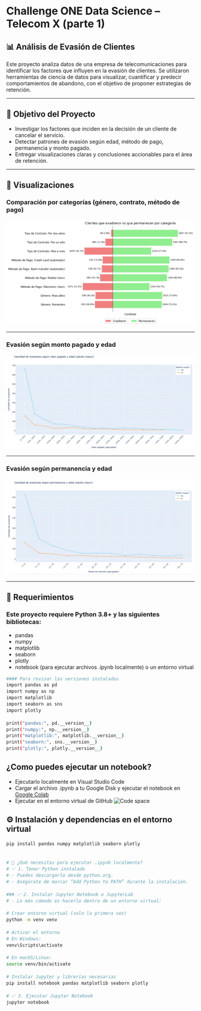 # Challenge ONE Data Science – Telecom X (parte 1)
## 📊 Análisis de Evasión de Clientes

Este proyecto analiza datos de una empresa de telecomunicaciones para identificar los factores que influyen en la evasión de clientes. Se utilizaron herramientas de ciencia de datos para visualizar, cuantificar y predecir comportamientos de abandono, con el objetivo de proponer estrategias de retención.

---

## 🧠 Objetivo del Proyecto

- Investigar los factores que inciden en la decisión de un cliente de cancelar el servicio.
- Detectar patrones de evasión según edad, método de pago, permanencia y monto pagado.
- Entregar visualizaciones claras y conclusiones accionables para el área de retención.

---

## 📸 Visualizaciones

### Comparación por categorías (género, contrato, método de pago)
![Comparación por categoría](./permanencia_por_categoria.png)

---

### Evasión según monto pagado y edad
![Evasión por total pagado](./evasiones_pagos_edad.png)

---

### Evasión según permanencia y edad
![Evasión por permanencia](./evasiones_permanencia_edad.png)

---

## 📝 Requerimientos

### Este proyecto requiere Python 3.8+ y las siguientes bibliotecas:

- pandas
- numpy
- matplotlib
- seaborn
- plotly
- notebook (para ejecutar archivos .ipynb localmente) o un entorno virtual

```bash
#### Para revisar las versiones instaladas
import pandas as pd
import numpy as np
import matplotlib
import seaborn as sns
import plotly

print("pandas:", pd.__version__)
print("numpy:", np.__version__)
print("matplotlib:", matplotlib.__version__)
print("seaborn:", sns.__version__)
print("plotly:", plotly.__version__)
```
  
## ¿Como puedes ejecutar un notebook?

- Ejecutarlo localmente en Visual Studio Code
- Cargar el archivo .ipynb a tu Google Disk y ejecutar el notebook en [Google Colab](https://colab.research.google.com)
- Ejecutar en el entorno virtual de GitHub ![Code space](./fig3.png)
  
## ⚙️ Instalación y dependencias en el entorno virtual

```bash
pip install pandas numpy matplotlib seaborn plotly


# 🧰 ¿Qué necesitas para ejecutar .ipynb localmente?
# ✅ 1. Tener Python instalado
# - Puedes descargarlo desde python.org.
# - Asegúrate de marcar “Add Python to PATH” durante la instalación.

### ✅ 2. Instalar Jupyter Notebook o JupyterLab
# - Lo más cómodo es hacerlo dentro de un entorno virtual:

# Crear entorno virtual (solo la primera vez)
python -m venv venv

# Activar el entorno
# En Windows:
venv\Scripts\activate

# En macOS/Linux:
source venv/bin/activate

# Instalar Jupyter y librerías necesarias
pip install notebook pandas matplotlib seaborn plotly

# ✅ 3. Ejecutar Jupyter Notebook
jupyter notebook
